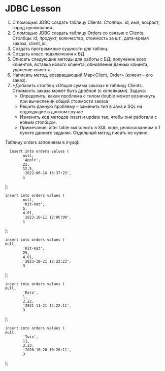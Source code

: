 # JDBC Lesson

1.	С помощью JDBC создать таблицу Clients. Столбцы: id, имя, возраст, город проживания.
2.	С помощью JDBC создать таблицу Orders со связью с Clients. Столбцы: id, продукт, количество, стоимость за шт., дата-время заказа, client_id.
3.	Создать программные сущности для таблиц.
4.	Создать класс подключения к БД.
5.	Описать следующие методы для работы с БД: получение всех клиентов, вставка нового клиента, обновление данных клиента, удаление клиента.
6.	Написать метод, возвращающий Map<Client, Order> (клиент – его заказ).
7.	*Добавить столбец «Общая сумма заказа» в таблицу Clients. Стоимость заказа может быть дробной (с копейками). Задача:
      * Определить, какая проблема с типом double может возникнуть при вычислении общей стоимости заказа
      *	Решить данную проблему – заменить тип в Java и SQL на подходящие в данном случае
      *	Изменить код методов insert и update так, чтобы они работали с новым столбцом.
      * Примечание: alter table выполнить в SQL коде, реализованном в 1 пункте данного задания. Отдельный метод писать не нужно.
      
Таблицу orders заполняем в mysql: 

      insert into orders values (
            null,
            'Apple',
            22,
            12.5,
            '2022-06-16 16:37:23',
            1
);

    insert into orders values (
	        null,
            'Kit-Kat',
            5,
            4.01,
            '2023-10-11 12:00:00',
            1
);

    insert into orders values (
	null,
            'Kit-Kat',
            25,
            4.01,
            '2023-10-21 12:22:23',
            3
);

    insert into orders values (
	null,
            'Mars',
            1,
            2.22,
            '2021-11-21 12:22:11',
            3
);

    insert into orders values (
	null,
            'Twix',
            11,
            3.33,
            '2020-10-20 10:20:11',
            3
);